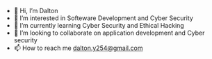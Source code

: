 - 👋 Hi, I’m Dalton
- 👀 I’m interested in Softeware Development and Cyber Security
- 🌱 I’m currently learning Cyber Security and Ethical Hacking
- 💞️ I’m looking to collaborate on application development and Cyber security 
- 📫 How to reach me dalton.y254@gmail.com

